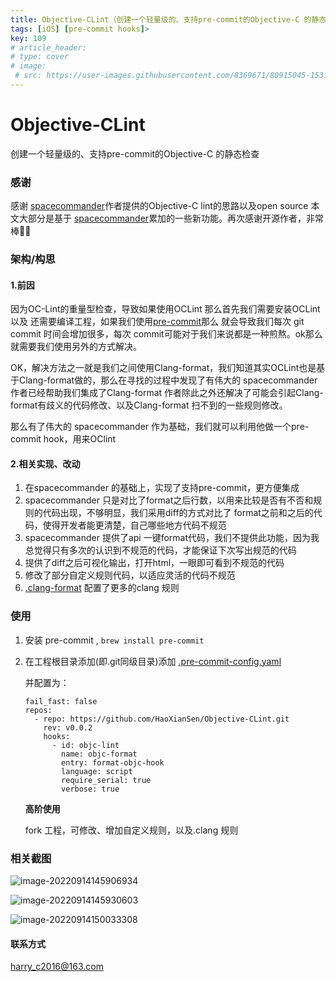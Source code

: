 ```yaml
---
title: Objective-CLint（创建一个轻量级的、支持pre-commit的Objective-C 的静态检查）
tags: [iOS] [pre-commit hooks]> 
key: 109
# article_header:
# type: cover 
# image:
 # src: https://user-images.githubusercontent.com/8369671/80915045-153ff780-8d82-11ea-9acf-6ccbf2b05d9d.png 
---
```


# Objective-CLint
创建一个轻量级的、支持pre-commit的Objective-C 的静态检查

### 感谢
感谢 [spacecommander](https://github.com/square/spacecommander)作者提供的Objective-C lint的思路以及open source
本文大部分是基于 [spacecommander](https://github.com/square/spacecommander)累加的一些新功能。再次感谢开源作者，非常棒👍🏻

### 架构/构思
#### 1.前因
因为OC-Lint的重量型检查，导致如果使用OCLint 那么首先我们需要安装OCLint 以及 还需要编译工程，如果我们使用[pre-commit](https://pre-commit.com/)那么
就会导致我们每次 git commit 时间会增加很多，每次 commit可能对于我们来说都是一种煎熬。ok那么就需要我们使用另外的方式解决。

OK，解决方法之一就是我们之间使用Clang-format，我们知道其实OCLint也是基于Clang-format做的，那么在寻找的过程中发现了有伟大的 spacecommander 作者已经帮助我们集成了Clang-format
作者除此之外还解决了可能会引起Clang-format有歧义的代码修改、以及Clang-format 扫不到的一些规则修改。

那么有了伟大的 spacecommander 作为基础，我们就可以利用他做一个pre-commit hook，用来OClint

#### 2.相关实现、改动
1. 在spacecommander 的基础上，实现了支持pre-commit，更方便集成
2. spacecommander 只是对比了format之后行数，以用来比较是否有不否和规则的代码出现，不够明显，我们采用diff的方式对比了
    format之前和之后的代码，使得开发者能更清楚，自己哪些地方代码不规范
3. spacecommander 提供了api 一键format代码，我们不提供此功能，因为我总觉得只有多次的认识到不规范的代码，才能保证下次写出规范的代码
4. 提供了diff之后可视化输出，打开html，一眼即可看到不规范的代码
5. 修改了部分自定义规则代码，以适应灵活的代码不规范
6. [.clang-format](https://github.com/HaoXianSen/Objective-CLint/blob/main/.clang-format) 配置了更多的clang 规则

### 使用

1. 安装 pre-commit , ``` brew install pre-commit ```

2. 在工程根目录添加(即.git同级目录)添加 [.pre-commit-config.yaml](https://github.com/HaoXianSen/Objective-CLint/blob/main/.pre-commit-config.yaml)

   并配置为：

   ```
   fail_fast: false
   repos:
     - repo: https://github.com/HaoXianSen/Objective-CLint.git
       rev: v0.0.2
       hooks:
         - id: objc-lint
           name: objc-format
           entry: format-objc-hook
           language: script
           require_serial: true
           verbose: true
   ```

   **高阶使用**

   fork 工程，可修改、增加自定义规则，以及.clang 规则

### 相关截图

![image-20220914145906934](https://cdn.jsdelivr.net/gh/HaoXianSen/HaoXianSen.github.io@master/screenshots/20220914145908image-20220914145906934.png)

  

![image-20220914145930603](https://cdn.jsdelivr.net/gh/HaoXianSen/HaoXianSen.github.io@master/screenshots/20220914145930image-20220914145930603.png)

![image-20220914150033308](https://cdn.jsdelivr.net/gh/HaoXianSen/HaoXianSen.github.io@master/screenshots/20220914150033image-20220914150033308.png)



#### 联系方式

harry_c2016@163.com